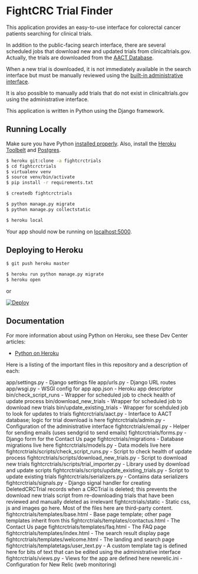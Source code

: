 # FightCRC Trial Finder

This application provides an easy-to-use interface for colorectal cancer patients searching for clinical trials.

In addition to the public-facing search interface, there are several scheduled jobs that download new and updated
trials from clinicaltrials.gov. Actually, the trials are downloaded from the [AACT Database](https://aact-prod.herokuapp.com/).

When a new trial is downloaded, it is not immediately available in the search interface but must be manually reviewed
using the [built-in administrative interface](http://fightcrctrials.herokuapp.com/admin/fightcrctrials/crctrial/).

It is also possible to manually add trials that do not exist in clinicaltrials.gov using the administrative interface.

This application is written in Python using the Django framework.

## Running Locally

Make sure you have Python [installed properly](http://install.python-guide.org).  Also, install the [Heroku Toolbelt](https://toolbelt.heroku.com/) and [Postgres](https://devcenter.heroku.com/articles/heroku-postgresql#local-setup).

```sh
$ heroku git:clone -a fightcrctrials
$ cd fightcrctrials
$ virtualenv venv
$ source venv/bin/activate
$ pip install -r requirements.txt

$ createdb fightcrctrials

$ python manage.py migrate
$ python manage.py collectstatic

$ heroku local
```

Your app should now be running on [localhost:5000](http://localhost:5000/).

## Deploying to Heroku

```sh
$ git push heroku master

$ heroku run python manage.py migrate
$ heroku open
```
or

[![Deploy](https://www.herokucdn.com/deploy/button.png)](https://heroku.com/deploy)

## Documentation

For more information about using Python on Heroku, see these Dev Center articles:

- [Python on Heroku](https://devcenter.heroku.com/categories/python)

Here is a listing of the important files in this repository and a description of each:

app/settings.py                                     - Django settings file
app/urls.py                                         - Django URL routes
app/wsgi.py                                         - WSGI config for app
app.json                                            - Heroku app descriptor
bin/check_script_runs                               - Wrapper for scheduled job to check health of update process
bin/download_new_trials                             - Wrapper for scheduled job to download new trials
bin/update_existing_trials                          - Wrapper for scehduled job to look for updates to trials
fightcrctrials/aact.py                              - Interface to AACT database; logic for trial download is here
fightcrctrials/admin.py                             - Configuration of the administrative interface
fightcrctrials/email.py                             - Helper for sending emails (uses sendgrid to send emails)
fightcrctrials/forms.py                             - Django form for the Contact Us page
fightcrctrials/migrations                           - Database migrations live here
fightcrctrials/models.py                            - Data models live here
fightcrctrials/scripts/check_script_runs.py         - Script to check health of update process
fightcrctrials/scripts/download_new_trials.py       - Script to download new trials
fightcrctrials/scripts/trial_importer.py            - Library used by download and update scripts
fightcrctrials/scripts/update_existing_trials.py    - Script to update existing trials
fightcrctrials/serializers.py                       - Contains data serializers
fightcrctrials/signals.py                           - Django signal handler for creating DeletedCRCTrial records
                                                      when a CRCTrial is deleted; this prevents the download new
                                                      trials script from re-downloading trials that have been
                                                      reviewed and manually deleted as irrelevant
fightcrctrials/static                               - Static css, js and images go here. Most of the files here are
                                                      third-party content.
fightcrctrials/templates/base.html                  - Base page template; other page templates inherit from this
fightcrctrials/templates/contactus.html             - The Contact Us page
fightcrctrials/templates/faq.html                   - The FAQ page
fightcrctrials/templates/index.html                 - The search result display page
fightcrctrials/templates/welcome.html               - The landing and search page
fightcrctrials/templatetags/user_text.py            - A custom template tag is defined here for bits of text that
                                                      can be edited using the administrative interface
fightcrctrials/views.py                             - Views for the app are defined here
newrelic.ini                                        - Configuration for New Relic (web monitoring)
